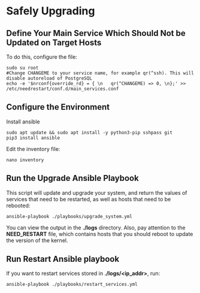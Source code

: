 # Safely Upgrading

## Define Your Main Service Which Should Not be Updated on Target Hosts
To do this, configure the file:
```shell
sudo su root
#Change CHANGEME to your service name, for example qr(^ssh). This will disable autoreload of PostgreSQL
echo -e '$nrconf{override_rd} = { \n   qr(^CHANGEME) => 0, \n};' >> /etc/needrestart/conf.d/main_services.conf
```

## Configure the Environment

Install ansible
```shell
sudo apt update && sudo apt install -y python3-pip sshpass git
pip3 install ansible
```

Edit the inventory file:
```shell
nano inventory
```

## Run the Upgrade Ansible Playbook
This script will update and upgrade your system, and return the values of services that need to be restarted, as well as hosts that need to be rebooted:
```shell
ansible-playbook ./playbooks/upgrade_system.yml
```
You can view the output in the **./logs** directory. Also, pay attention to the **NEED_RESTART** file, which contains hosts that you should reboot to update the version of the kernel.

## Run Restart Ansible playbook
If you want to restart services stored in **./logs/<ip_addr>**, run:
```shell
ansible-playbook ./playbooks/restart_services.yml
```
